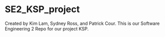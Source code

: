 # SE2_KSP_project
Created by Kim Lam, Sydney Ross, and Patrick Cour. This is our Software Engineering 2 Repo for our project KSP. 
